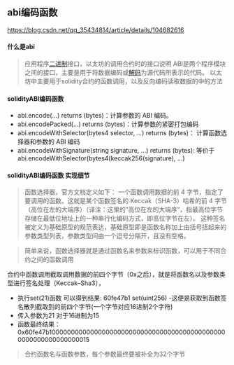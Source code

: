 ## abi编码函数

https://blog.csdn.net/qq_35434814/article/details/104682616

#### 什么是abi

> 应用程序[二进制](https://so.csdn.net/so/search?q=二进制&spm=1001.2101.3001.7020)接口，以太坊的调用合约时的接口说明
> ABI是两个程序模块之间的接口，主要是用于将数据编码或[解码](https://so.csdn.net/so/search?q=解码&spm=1001.2101.3001.7020)为源代码所表示的代码。
> 以太坊中主要用于solidity合约的函数调用，以及反向编码读取数据的中的方法

#### solidityABI编码函数

- abi.encode(…) returns (bytes)：计算参数的 ABI 编码。
- abi.encodePacked(…) returns (bytes)：计算参数的紧密打包编码
- abi.encodeWithSelector(bytes4 selector, …) returns (bytes)： 计算函数选择器和参数的 ABI 编码
- abi.encodeWithSignature(string signature, …) returns (bytes): 等价于 abi.encodeWithSelector(bytes4(keccak256(signature), …)

#### solidityABI编码函数 实现细节

> 函数选择器，官方文档定义如下：
> 一个函数调用数据的前 4 字节，指定了要调用的函数。这就是某个函数签名的 Keccak（SHA-3）哈希的前 4 字节（高位在左的大端序）（译注：这里的“高位在左的大端序“，指最高位字节存储在最低位地址上的一种串行化编码方式，即高位字节在左）。 这种签名被定义为基础原型的规范表达，基础原型即是函数名称加上由括号括起来的参数类型列表，参数类型间由一个逗号分隔开，且没有空格。

> 简单来说，函数选择器就是通过函数名来参数来标识函数，可以用于不同合约之间的函数调用

合约中函数调用截取调用数据的前四个字节（0x之后），就是将函数名以及参数类型进行签名处理（Keccak–Sha3），

- 执行set(21)函数 可以得到结果: 60fe47b1 set(uint256) -这便是获取到函数签名散列截取到的前四个字节(一个字节对应16进制2个字符)
- 传入参数为21 对于16进制为15
- 函数最终结果： 0x60fe47b10000000000000000000000000000000000000000000000000000000000000015

> 合约函数名与函数参数，每个参数最终要被补全为32个字节